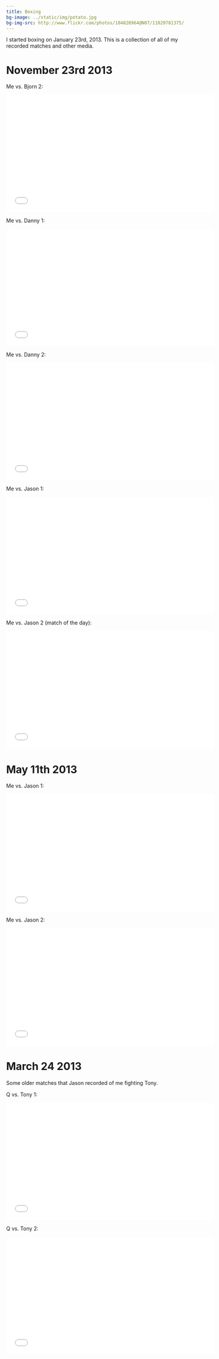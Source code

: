```yaml
---
title: Boxing
bg-image: ../static/img/potato.jpg
bg-img-src: http://www.flickr.com/photos/104820964@N07/11020781375/
---
```


I started boxing on January 23rd, 2013. This is a collection of all of my recorded
matches and other media.

November 23rd 2013
=================

Me vs. Bjorn 2:

<iframe width="560" height="315"
src="//www.youtube.com/embed/x5OjugLuFZA?list=PLlTAqvm2_6PBfpSKxC1qLDjQNHWNDs7hW"
frameborder="0" allowfullscreen></iframe>

Me vs. Danny 1:

<iframe width="560" height="315"
src="//www.youtube.com/embed/WF9-A_ahRp0?list=PLlTAqvm2_6PBfpSKxC1qLDjQNHWNDs7hW"
frameborder="0" allowfullscreen></iframe>

Me vs. Danny 2:

<iframe width="560" height="315"
src="//www.youtube.com/embed/LuNYaX_EEDQ?list=PLlTAqvm2_6PBfpSKxC1qLDjQNHWNDs7hW"
frameborder="0" allowfullscreen></iframe>

Me vs. Jason 1:

<iframe width="560" height="315"
src="//www.youtube.com/embed/mdOlbGKuhU4?list=PLlTAqvm2_6PBfpSKxC1qLDjQNHWNDs7hW"
frameborder="0" allowfullscreen></iframe>

Me vs. Jason 2 (match of the day):

<iframe width="560" height="315"
src="//www.youtube.com/embed/4r7rQISAIUc?list=PLlTAqvm2_6PBfpSKxC1qLDjQNHWNDs7hW"
frameborder="0" allowfullscreen></iframe>

May 11th 2013
=============

Me vs. Jason 1:

<iframe width="560" height="315" src="//www.youtube.com/embed/-gz_2kPC4gQ"
frameborder="0" allowfullscreen></iframe>

Me vs. Jason 2:

<iframe width="560" height="315" src="//www.youtube.com/embed/eE8Ove5el7s"
frameborder="0" allowfullscreen></iframe>

March 24 2013
=============

Some older matches that Jason recorded of me fighting Tony.

Q vs. Tony 1:

<iframe width="560" height="315"
src="//www.youtube.com/embed/SYJ7eKt7tw4?list=UUcme5pIuXjRdVt0TxPggzFg"
frameborder="0" allowfullscreen></iframe>

Q vs. Tony 2:

<iframe width="560" height="315"
src="//www.youtube.com/embed/QnfM1XX8yjc?list=UUcme5pIuXjRdVt0TxPggzFg"
frameborder="0" allowfullscreen></iframe>

